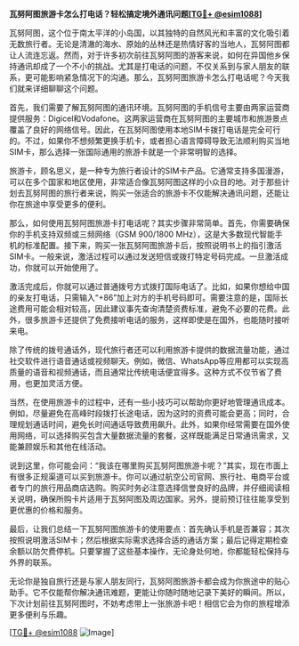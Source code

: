 **瓦努阿图旅游卡怎么打电话？轻松搞定境外通讯问题[[TG💪+ @esim1088](https://t.me/s/esim1088)]**

瓦努阿图，这个位于南太平洋的小岛国，以其独特的自然风光和丰富的文化吸引着无数旅行者。无论是清澈的海水、原始的丛林还是热情好客的当地人，瓦努阿图都让人流连忘返。然而，对于许多初次前往瓦努阿图的游客来说，如何在异国他乡保持通讯却成了一个不小的挑战。尤其是打电话的问题，不仅关系到与家人朋友的联系，更可能影响紧急情况下的沟通。那么，瓦努阿图旅游卡怎么打电话呢？今天我们就来详细聊聊这个问题。

首先，我们需要了解瓦努阿图的通讯环境。瓦努阿图的手机信号主要由两家运营商提供服务：Digicel和Vodafone。这两家运营商在瓦努阿图的主要城市和旅游景点覆盖了良好的网络信号。因此，在瓦努阿图使用本地SIM卡拨打电话是完全可行的。不过，如果你不想频繁更换手机卡，或者担心语言障碍导致无法顺利购买当地SIM卡，那么选择一张国际通用的旅游卡就是一个非常明智的选择。

旅游卡，顾名思义，是一种专为旅行者设计的SIM卡产品。它通常支持多国漫游，可以在多个国家和地区使用，非常适合像瓦努阿图这样的小众目的地。对于那些计划去瓦努阿图的旅行者来说，购买一张适合的旅游卡不仅能解决通讯问题，还能让你在旅途中享受更多的便利。

那么，如何使用瓦努阿图旅游卡打电话呢？其实步骤非常简单。首先，你需要确保你的手机支持双频或三频网络（GSM 900/1800 MHz），这是大多数现代智能手机的标准配置。接下来，购买一张瓦努阿图旅游卡后，按照说明书上的指引激活SIM卡。一般来说，激活过程可以通过发送短信或拨打特定号码完成。一旦激活成功，你就可以开始使用了。

激活完成后，你就可以通过普通拨号方式拨打国际电话了。比如，如果你想给中国的亲友打电话，只需输入“+86”加上对方的手机号码即可。需要注意的是，国际长途费用可能会相对较高，因此建议事先查询清楚资费标准，避免不必要的花费。此外，很多旅游卡还提供了免费接听电话的服务，这样即使是在国外，也能随时接听来电。

除了传统的拨号通话外，现代旅行者还可以利用旅游卡提供的数据流量功能，通过社交软件进行语音通话或视频聊天。例如，微信、WhatsApp等应用都可以实现高质量的语音和视频通话，而且通常比传统电话便宜得多。这种方式不仅节省了费用，也更加灵活方便。

当然，在使用旅游卡的过程中，还有一些小技巧可以帮助你更好地管理通讯成本。例如，尽量避免在高峰时段拨打长途电话，因为这时的资费可能会更高；同时，合理规划通话时间，避免长时间通话导致费用飙升。此外，如果你经常需要在国外使用网络，可以选择购买包含大量数据流量的套餐，这样既能满足日常通讯需求，又能兼顾娱乐和其他在线活动。

说到这里，你可能会问：“我该在哪里购买瓦努阿图旅游卡呢？”其实，现在市面上有很多正规渠道可以买到旅游卡。你可以通过航空公司官网、旅行社、电商平台或者专门的旅行用品商店选购。购买时务必注意选择信誉良好的品牌，并仔细阅读相关说明，确保所购卡片适用于瓦努阿图及周边国家。另外，提前预订往往能享受到更优惠的价格和服务。

最后，让我们总结一下瓦努阿图旅游卡的使用要点：首先确认手机是否兼容；其次按照说明激活SIM卡；然后根据实际需求选择合适的通话方案；最后记得定期检查余额以防欠费停机。只要掌握了这些基本操作，无论身处何地，你都能轻松保持与外界的联系。

无论你是独自旅行还是与家人朋友同行，瓦努阿图旅游卡都会成为你旅途中的贴心助手。它不仅能帮你解决通讯难题，更能让你随时随地记录下美好的瞬间。所以，下次计划前往瓦努阿图时，不妨考虑带上一张旅游卡吧！相信它会为你的旅程增添更多便利与乐趣。

[[TG💪+ @esim1088](https://t.me/s/esim1088) ![Image](https://i.postimg.cc/4NQfJmqS/Snipaste-2025-05-13-00-14-12.png)]